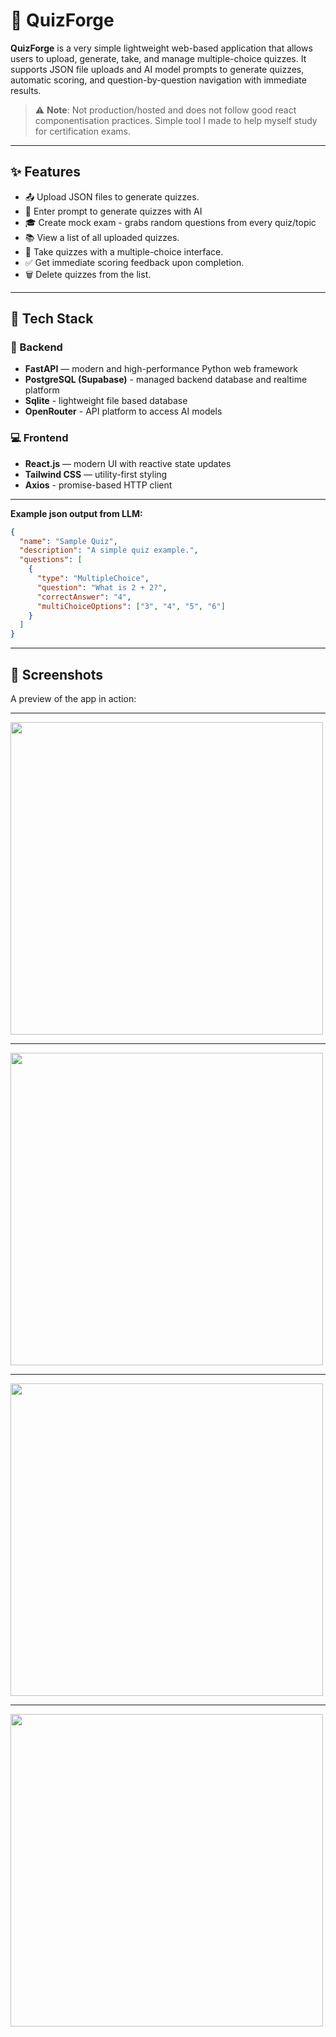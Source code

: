 # 🧠 QuizForge

**QuizForge** is a very simple lightweight web-based application that allows users to upload, generate, take, and manage multiple-choice quizzes. It supports JSON file uploads and AI model prompts to generate quizzes, automatic scoring, and question-by-question navigation with immediate results.

> ⚠️ **Note**: Not production/hosted and does not follow good react componentisation practices. Simple tool I made to help myself study for certification exams.

---

## ✨ Features

- 📤 Upload JSON files to generate quizzes.
- 🤖 Enter prompt to generate quizzes with AI
- 🎓 Create mock exam - grabs random questions from every quiz/topic
- 📚 View a list of all uploaded quizzes.
- 📝 Take quizzes with a multiple-choice interface.
- ✅ Get immediate scoring feedback upon completion.
- 🗑️ Delete quizzes from the list.

---

## 🚀 Tech Stack

### 🧠 Backend

- **FastAPI** — modern and high-performance Python web framework
- **PostgreSQL (Supabase)** - managed backend database and realtime platform
- **Sqlite** - lightweight file based database
- **OpenRouter** - API platform to access AI models

### 💻 Frontend

- **React.js** — modern UI with reactive state updates
- **Tailwind CSS** — utility-first styling
- **Axios** - promise-based HTTP client

---

**Example json output from LLM:**

```json
{
  "name": "Sample Quiz",
  "description": "A simple quiz example.",
  "questions": [
    {
      "type": "MultipleChoice",
      "question": "What is 2 + 2?",
      "correctAnswer": "4",
      "multiChoiceOptions": ["3", "4", "5", "6"]
    }
  ]
}
```

---

## 📸 Screenshots

A preview of the app in action:



---

<img src="misc/screenshots/quiz-forge-quizzes.png" width="500"/>

---

<img src="misc/screenshots/quiz-forge-quiz.png" width="500"/>

---

<img src="misc/screenshots/quiz-forge-results.png" width="500"/>

---

<img src="misc/screenshots/quiz-forge-results2.png" width="500"/>



  

